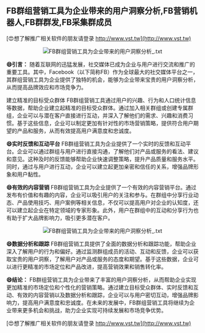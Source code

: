 ## **FB群组营销工具为企业带来的用户洞察分析,FB营销机器人,FB群群发,FB采集群成员**

[😍想了解推广相关软件的朋友请登录 http://www.vst.tw](http://www.vst.tw)

 <center><img src="https://vst.tw/MP4/tuiguang/png/8.png" alt="FB群组营销工具为企业带来的用户洞察分析_.txt"></center>

**😄引言：**
随着互联网的迅猛发展，社交媒体已成为企业与用户进行交流和推广的重要工具。其中，Facebook（以下简称FB）作为全球最大的社交媒体平台之一，其群组营销工具为企业提供了独特的机会，能够为企业带来宝贵的用户洞察分析，从而提高品牌效应和市场竞争力。

建立精准的目标受众群体
FB群组营销工具通过用户的兴趣、行为和人口统计信息等数据，帮助企业建立起精准的目标受众群体。通过加入相关群组或创建专属群组，企业可以与潜在客户直接进行互动，并深入了解他们的需求、兴趣和消费习惯。基于这些信息，企业可以制定更加有针对性的市场营销策略，提供符合用户期望的产品和服务，从而有效提高用户满意度和忠诚度。

**😄实时反馈和互动平台**
FB群组营销工具为企业提供了一个实时的反馈和互动平台。企业可以通过群组与用户进行直接沟通，了解他们对产品或服务的看法、建议和意见。这种及时的反馈能够帮助企业快速调整策略，提升产品质量和服务水平。同时，通过与用户进行互动，企业可以建立起更加亲密和信任的关系，增强品牌形象和用户黏性。

**😄有效的内容营销**
FB群组营销工具为企业提供了一个有效的内容营销平台。通过发布有价值和有趣的内容，企业可以吸引用户的关注和参与。在群组中分享行业动态、产品使用技巧、用户案例等相关信息，不仅可以提高用户对企业的认知度，还可以建立起企业在特定领域的专家形象。此外，用户在群组中的互动和分享行为也有助于扩大品牌影响力，吸引更多潜在客户。

 <center><img src="https://vst.tw/MP4/tuiguang/png/6.png" alt="FB群组营销工具为企业带来的用户洞察分析_.txt"></center>

**😄数据分析和跟踪**
FB群组营销工具提供了全面的数据分析和跟踪功能，帮助企业深入了解用户的行为和偏好。通过监测群组成员的活动、互动和反馈，企业可以获取宝贵的用户洞察，了解用户对产品或服务的态度和期望。基于这些数据，企业可以进行更精准的市场定位和产品改进，提高营销效果和销售转化率。

**😄结论：**
FB群组营销工具为企业带来了丰富的用户洞察分析，从而帮助企业实现更加精准的市场定位和个性化的营销策略。通过建立目标受众群体、实时反馈和互动、有效的内容营销以及数据分析和跟踪，企业可以与用户密切互动，增强品牌影响力，提高用户满意度和忠诚度。在未来的发展中，FB群组营销工具将继续为企业带来更多机会和挑战，助力企业实现可持续发展和市场竞争优势。

[😍想了解推广相关软件的朋友请登录 http://www.vst.tw](http://www.vst.tw)



